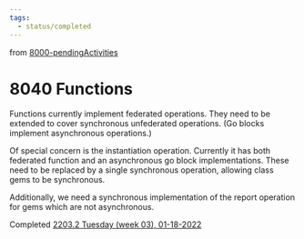 ```yaml
---
tags:
  - status/completed
---
```

from [8000-pendingActivities](8000-pendingActivities.md)
# 8040 Functions

Functions currently implement federated operations. They need to be extended to cover synchronous unfederated operations. (Go blocks implement asynchronous operations.)

Of special concern is the instantiation operation. Currently it has both federated function and an asynchronous go block implementations. These need to be replaced by a single synchronous operation, allowing class gems to be synchronous.

Additionally, we need a synchronous implementation of the report operation for gems which are not asynchronous.

Completed [2203.2 Tuesday (week 03), 01-18-2022](2203.2%20Tuesday%20(week%2003),%2001-18-2022.md)